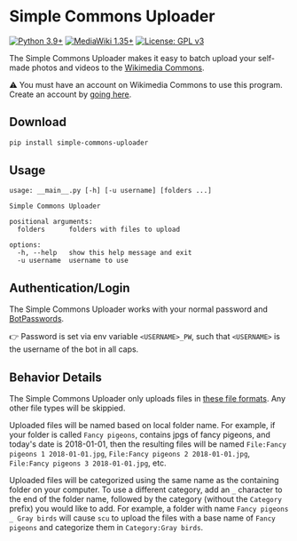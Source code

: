 # Simple Commons Uploader
[![Python 3.9+](https://upload.wikimedia.org/wikipedia/commons/4/4f/Blue_Python_3.9%2B_Shield_Badge.svg)](https://www.python.org)
[![MediaWiki 1.35+](https://upload.wikimedia.org/wikipedia/commons/b/b3/Blue_MediaWiki_1.35%2B_Shield_Badge.svg)](https://www.mediawiki.org/wiki/MediaWiki)
[![License: GPL v3](https://upload.wikimedia.org/wikipedia/commons/8/86/GPL_v3_Blue_Badge.svg)](https://www.gnu.org/licenses/gpl-3.0.en.html)

The Simple Commons Uploader makes it easy to batch upload your self-made photos and videos to the [Wikimedia Commons](https://commons.wikimedia.org/wiki/Main_Page).

⚠️ You must have an account on Wikimedia Commons to use this program.  Create an account by [going here](https://commons.wikimedia.org/wiki/Special:CreateAccount).

## Download
```bash
pip install simple-commons-uploader
```

## Usage
```
usage: __main__.py [-h] [-u username] [folders ...]

Simple Commons Uploader

positional arguments:
  folders      folders with files to upload

options:
  -h, --help   show this help message and exit
  -u username  username to use
```

## Authentication/Login
The Simple Commons Uploader works with your normal password and [BotPasswords](https://commons.wikimedia.org/wiki/Special:BotPasswords).  

👉 Password is set via env variable `<USERNAME>_PW`, such that `<USERNAME>` is the username of the bot in all caps.

## Behavior Details
The Simple Commons Uploader only uploads files in [these file formats](https://commons.wikimedia.org/wiki/Commons:File_types).  Any other file types will be skippied.

Uploaded files will be named based on local folder name.  For example, if your folder is called `Fancy pigeons`, contains jpgs of fancy pigeons, and today's date is 2018-01-01, then the resulting files will be named `File:Fancy pigeons 1 2018-01-01.jpg`, `File:Fancy pigeons 2 2018-01-01.jpg`, `File:Fancy pigeons 3 2018-01-01.jpg`, etc.

Uploaded files will be categorized using the same name as the containing folder on your computer.  To use a different category, add an `_` character to the end of the folder name, followed by the category (without the `Category` prefix) you would like to add.  For example, a folder with name `Fancy pigeons _ Gray birds` will cause `scu` to upload the files with a base name of `Fancy pigeons` and categorize them in `Category:Gray birds`.